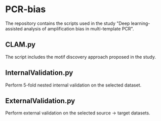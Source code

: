 # PCR-bias

The repository contains the scripts used in the study "Deep learning-assisted analysis of amplification bias in multi-template PCR".

## CLAM.py
The script includes the motif discovery approach proposed in the study.

## InternalValidation.py
Perform 5-fold nested internal validation on the selected dataset.

## ExternalValidation.py
Perform external validation on the selected source -> target datasets.

